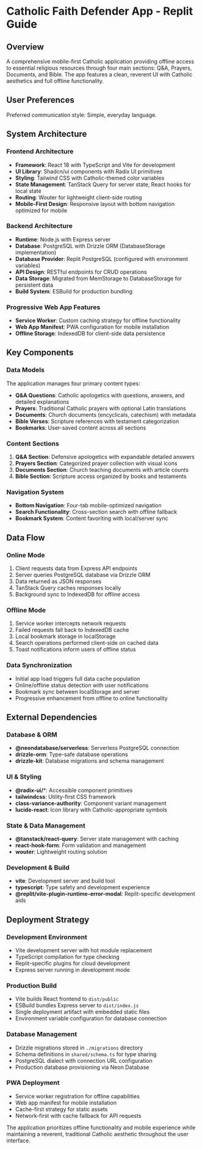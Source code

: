 # Catholic Faith Defender App - Replit Guide

## Overview

A comprehensive mobile-first Catholic application providing offline access to essential religious resources through four main sections: Q&A, Prayers, Documents, and Bible. The app features a clean, reverent UI with Catholic aesthetics and full offline functionality.

## User Preferences

Preferred communication style: Simple, everyday language.

## System Architecture

### Frontend Architecture
- **Framework**: React 18 with TypeScript and Vite for development
- **UI Library**: Shadcn/ui components with Radix UI primitives
- **Styling**: Tailwind CSS with Catholic-themed color variables
- **State Management**: TanStack Query for server state, React hooks for local state
- **Routing**: Wouter for lightweight client-side routing
- **Mobile-First Design**: Responsive layout with bottom navigation optimized for mobile

### Backend Architecture
- **Runtime**: Node.js with Express server
- **Database**: PostgreSQL with Drizzle ORM (DatabaseStorage implementation)
- **Database Provider**: Replit PostgreSQL (configured with environment variables)
- **API Design**: RESTful endpoints for CRUD operations
- **Data Storage**: Migrated from MemStorage to DatabaseStorage for persistent data
- **Build System**: ESBuild for production bundling

### Progressive Web App Features
- **Service Worker**: Custom caching strategy for offline functionality
- **Web App Manifest**: PWA configuration for mobile installation
- **Offline Storage**: IndexedDB for client-side data persistence

## Key Components

### Data Models
The application manages four primary content types:
- **Q&A Questions**: Catholic apologetics with questions, answers, and detailed explanations
- **Prayers**: Traditional Catholic prayers with optional Latin translations
- **Documents**: Church documents (encyclicals, catechism) with metadata
- **Bible Verses**: Scripture references with testament categorization
- **Bookmarks**: User-saved content across all sections

### Content Sections
1. **Q&A Section**: Defensive apologetics with expandable detailed answers
2. **Prayers Section**: Categorized prayer collection with visual icons
3. **Documents Section**: Church teaching documents with article counts
4. **Bible Section**: Scripture access organized by books and testaments

### Navigation System
- **Bottom Navigation**: Four-tab mobile-optimized navigation
- **Search Functionality**: Cross-section search with offline fallback
- **Bookmark System**: Content favoriting with local/server sync

## Data Flow

### Online Mode
1. Client requests data from Express API endpoints
2. Server queries PostgreSQL database via Drizzle ORM
3. Data returned as JSON responses
4. TanStack Query caches responses locally
5. Background sync to IndexedDB for offline access

### Offline Mode
1. Service worker intercepts network requests
2. Failed requests fall back to IndexedDB cache
3. Local bookmark storage in localStorage
4. Search operations performed client-side on cached data
5. Toast notifications inform users of offline status

### Data Synchronization
- Initial app load triggers full data cache population
- Online/offline status detection with user notifications
- Bookmark sync between localStorage and server
- Progressive enhancement from offline to online functionality

## External Dependencies

### Database & ORM
- **@neondatabase/serverless**: Serverless PostgreSQL connection
- **drizzle-orm**: Type-safe database operations
- **drizzle-kit**: Database migrations and schema management

### UI & Styling
- **@radix-ui/***: Accessible component primitives
- **tailwindcss**: Utility-first CSS framework
- **class-variance-authority**: Component variant management
- **lucide-react**: Icon library with Catholic-appropriate symbols

### State & Data Management
- **@tanstack/react-query**: Server state management with caching
- **react-hook-form**: Form validation and management
- **wouter**: Lightweight routing solution

### Development & Build
- **vite**: Development server and build tool
- **typescript**: Type safety and development experience
- **@replit/vite-plugin-runtime-error-modal**: Replit-specific development aids

## Deployment Strategy

### Development Environment
- Vite development server with hot module replacement
- TypeScript compilation for type checking
- Replit-specific plugins for cloud development
- Express server running in development mode

### Production Build
- Vite builds React frontend to `dist/public`
- ESBuild bundles Express server to `dist/index.js`
- Single deployment artifact with embedded static files
- Environment variable configuration for database connection

### Database Management
- Drizzle migrations stored in `./migrations` directory
- Schema definitions in `shared/schema.ts` for type sharing
- PostgreSQL dialect with connection URL configuration
- Production database provisioning via Neon Database

### PWA Deployment
- Service worker registration for offline capabilities
- Web app manifest for mobile installation
- Cache-first strategy for static assets
- Network-first with cache fallback for API requests

The application prioritizes offline functionality and mobile experience while maintaining a reverent, traditional Catholic aesthetic throughout the user interface.
